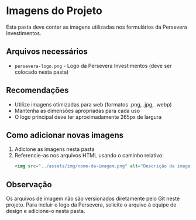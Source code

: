 # Imagens do Projeto

Esta pasta deve conter as imagens utilizadas nos formulários da Persevera Investimentos.

## Arquivos necessários

- `persevera-logo.png` - Logo da Persevera Investimentos (deve ser colocado nesta pasta)

## Recomendações

- Utilize imagens otimizadas para web (formatos .png, .jpg, .webp)
- Mantenha as dimensões apropriadas para cada uso
- O logo principal deve ter aproximadamente 265px de largura

## Como adicionar novas imagens

1. Adicione as imagens nesta pasta
2. Referencie-as nos arquivos HTML usando o caminho relativo:
   ```html
   <img src="../assets/img/nome-da-imagem.png" alt="Descrição da imagem">
   ```

## Observação

Os arquivos de imagem não são versionados diretamente pelo Git neste projeto. 
Para incluir o logo da Persevera, solicite o arquivo à equipe de design e adicione-o nesta pasta. 